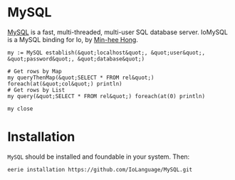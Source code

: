 # MySQL 
<a href="http://www.mysql.com/">MySQL</a> is a fast, multi-threaded,
multi-user SQL database server. IoMySQL is a MySQL binding for Io,
by <a href="http://dahlia.pe.kr/">Min-hee Hong</a>.

```Io
my := MySQL establish(&quot;localhost&quot;, &quot;user&quot;, &quot;password&quot;, &quot;database&quot;)

# Get rows by Map
my queryThenMap(&quot;SELECT * FROM rel&quot;) foreach(at(&quot;col&quot;) println)
# Get rows by List
my query(&quot;SELECT * FROM rel&quot;) foreach(at(0) println)

my close
```

# Installation
`MySQL` should be installed and foundable in your system. Then:

```
eerie installation https://github.com/IoLanguage/MySQL.git
```
